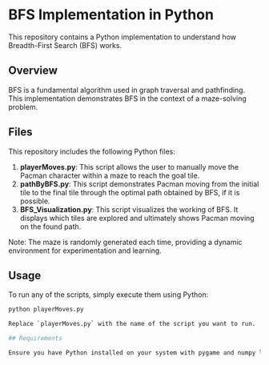 # BFS Implementation in Python

This repository contains a Python implementation to understand how Breadth-First Search (BFS) works.

## Overview

BFS is a fundamental algorithm used in graph traversal and pathfinding. This implementation demonstrates BFS in the context of a maze-solving problem.

## Files

This repository includes the following Python files:

1. **playerMoves.py**: This script allows the user to manually move the Pacman character within a maze to reach the goal tile.
2. **pathByBFS.py**: This script demonstrates Pacman moving from the initial tile to the final tile through the optimal path obtained by BFS, if it is possible.
3. **BFS_Visualization.py**: This script visualizes the working of BFS. It displays which tiles are explored and ultimately shows Pacman moving on the found path.

Note: The maze is randomly generated each time, providing a dynamic environment for experimentation and learning.

## Usage

To run any of the scripts, simply execute them using Python:
```bash
python playerMoves.py

Replace `playerMoves.py` with the name of the script you want to run.

## Requirements

Ensure you have Python installed on your system with pygame and numpy libraries.
